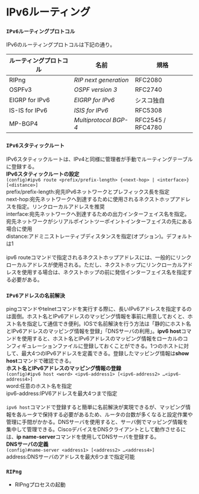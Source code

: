 # IPv6ルーティング

### `IPv6ルーティングプロトコル`
IPv6のルーティングプロトコルは下記の通り。

|ルーティングプロトコル|名前                  |規格              |
|-------------------|---------------------|-----------------|
|RIPng              |*RIP next generation*|RFC2080          |
|OSPFv3             |*OSPF version 3*     |RFC2740          |
|EIGRP for IPv6     |*EIGRP for IPv6*     |シスコ独自         |
|IS-IS for IPv6     |*ISIS for IPv6*      |RFC5308          |
|MP-BGP4            |*Multiprotocol BGP-4*|RFC2545 / RFC4780|

### `IPv6スタティックルート`
IPv6スタティックルートは、IPv4と同様に管理者が手動でルーティングテーブルに登録する。  
**IPv6スタティックルートの設定**  
`(config)#ipv6 route <prefix/prefix-length> {<next-hop> | <interface>} [<distance>]`  
prefix/prefix-length:宛先IPv6ネットワークとプレフィックス長を指定  
next-hop:宛先ネットワークへ到達するために使用されるネクストホップアドレスを指定。リンクローカルアドレスを推奨  
interface:宛先ネットワークへ到達するための出力インターフェイス名を指定。宛先ネットワークがシリアルポイントツーポイントインターフェイスの先にある場合に使用  
distance:アドミニストレーティブディスタンスを指定(オプション)。デフォルトは1</br></br>
ipv6 routeコマンドで指定されるネクストホップアドレスには、一般的にリンクローカルアドレスが使用される。ただし、ネクストホップにリンクローカルアドレスを使用する場合は、ネクストホップの前に発信インターフェイス名を指定する必要がある。

### `IPv6アドレスの名前解決`
pingコマンドやtelnetコマンドを実行する際に、長いIPv6アドレスを指定するのは面倒。ホスト名とIPv6アドレスのマッピング情報を事前に用意しておくと、ホスト名を指定して通信でき便利。IOSで名前解決を行う方法は「静的にホスト名とIPv6アドレスのマッピング情報を登録」「DNSサーバの利用」。**ipv6 host**コマンドを使用すると、ホスト名とIPv6アドレスのマッピング情報をローカルのコンフィギュレーションファイルに登録しておくことができる。1つのホストに対して、最大4つのIPv6アドレスを定義できる。登録したマッピング情報は**show host**コマンドで確認できる。  
**ホスト名とIPv6アドレスのマッピング情報の登録**  
`(config)#ipv6 host <word> <ipv6-address1> [<ipv6-address2> …<ipv6-address4>]`  
word:任意のホスト名を指定  
ipv6-address:IPV6アドレスを最大4つまで指定</br></br>
`ipv6 host`コマンドで登録すると簡単に名前解決が実現できるが、マッピング情報を各ルータで保持する必要があるため、ルータの台数が多くなると設定作業や管理に手間がかかる。DNSサーバを使用すると、サーバ側でマッピング情報を集中して管理できる。CiscoデバイスをDNSクライアントとして動作させるには、**ip name-server**コマンドを使用してDNSサーバを登録する。  
**DNSサーバの定義**  
`(config)#name-server <address1> [<address2> …<address4>]`  
address:DNSサーバのアドレスを最大6つまで指定可能

### `RIPng`


- RIPngプロセスの起動
